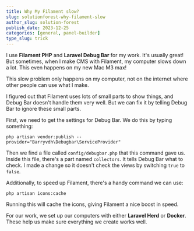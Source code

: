 ```yaml
---
title: Why My Filament slow?
slug: solutionforest-why-filament-slow
author_slug: solution-forest
publish_date: 2023-12-25
categories: [general, panel-builder]
type_slug: trick
---
```


I use **Filament PHP** and **Laravel Debug Bar** for my work. It's usually great! But sometimes, when I make CMS with Filament, my computer slows down a lot. This even happens on my new Mac M3 max!

This slow problem only happens on my computer, not on the internet where other people can use what I make.

I figured out that Filament uses lots of small parts to show things, and Debug Bar doesn't handle them very well. But we can fix it by telling Debug Bar to ignore these small parts.

First, we need to get the settings for Debug Bar. We do this by typing something:

```shell
php artisan vendor:publish --provider="Barryvdh\Debugbar\ServiceProvider"
```

Then we find a file called `config/debugbar.php` that this command gave us. Inside this file, there's a part named `collectors`. It tells Debug Bar what to check. I made a change so it doesn't check the views by switching `true` to `false`.

Additionally, to speed up Filament, there's a handy command we can use:

```shell
php artisan icons:cache
```

Running this will cache the icons, giving Filament a nice boost in speed.

For our work, we set up our computers with either **Laravel Herd** or **Docker**. These help us make sure everything we create works well.

